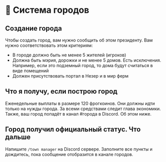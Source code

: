 # 🌆 Система городов

## Создание города

Чтобы создать город, вам нужно сообщить об этом президенту. Вам нужно соответствовать этом критериям:

* В городе должно быть не менее 5 жителей (игроков)
* Должна быть мэрия, дорожки и не менее 5 домов. Есть исключения. Например, если это подземный город, то дома будут считаться в виде помещений
* Должен присутствовать портал в Незер и в мир ферм

## Что я получу, если построю город

Еженедельные выплаты в размере 120 фрогкоинов. Они должны идти только на нужды города. За всеми средствами следит глава экономики. Также, ваш город попадёт в канал #города в Discord. Об этом ниже.

## Город получил официальный статус. Что дальше

Напишите `/town manager` на Discord сервере. Заполните все пункты и дождитесь, пока сообщение отобразится в канале городов.
